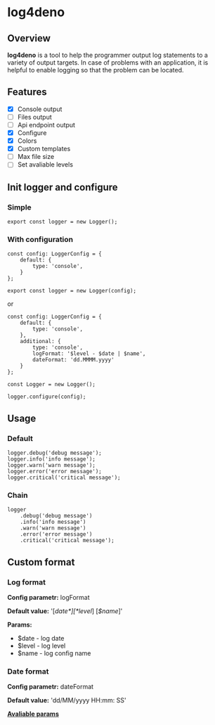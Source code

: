 # log4deno

## Overview

**log4deno** is a tool to help the programmer output log statements to a variety of output targets. In case of problems with an application, it is helpful to enable logging so that the problem can be located. 

## Features

* [x] Console output
* [ ] Files output
* [ ] Api endpoint output
* [x] Configure
* [x] Colors
* [x] Custom templates
* [ ] Max file size
* [ ] Set avaliable levels 

## Init logger and configure

### Simple

``` 
export const logger = new Logger();
```

### With configuration

``` 
const config: LoggerConfig = {
    default: {
        type: 'console',
    }
}; 

export const logger = new Logger(config);
```

or 

``` 
const config: LoggerConfig = {
    default: {
        type: 'console',
    },
    additional: {
        type: 'console',
        logFormat: '$level - $date | $name',
        dateFormat: 'dd.MMMM.yyyy'
    }
};

const Logger = new Logger();

logger.configure(config);
```

## Usage

### Default

``` 
logger.debug('debug message');
logger.info('info message');
logger.warn('warn message');
logger.error('error message');
logger.critical('critical message');
```

### Chain

``` 
logger
    .debug('debug message')
    .info('info message')
    .warn('warn message')
    .error('error message')
    .critical('critical message');
```

## Custom format

### Log format

**Config parametr:** logFormat

**Default value:** '[*$date*] [*$level*] [*$name*]'

**Params:**

* $date - log date
* $level - log level
* $name - log config name

### Date format

**Config parametr:** dateFormat

**Default value:** 'dd/MM/yyyy HH:mm: SS'

**[Avaliable params](https://deno.land/x/date_fns/format/index.js)**
